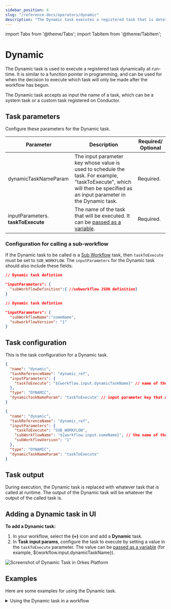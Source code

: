 ```yaml
---
sidebar_position: 4
slug: "/reference-docs/operators/dynamic"
description: "The Dynamic task executes a registered task that is determined at runtime."
---
```


import Tabs from '@theme/Tabs';
import TabItem from '@theme/TabItem';

# Dynamic 

The Dynamic task is used to execute a registered task dynamically at run-time. It is similar to a function pointer in programming, and can be used for when the decision to execute which task will only be made after the workflow has begun.

The Dynamic task accepts as input the name of a task, which can be a system task or a custom task registered on Conductor.

## Task parameters

Configure these parameters for the Dynamic task.

| Parameter     | Description                                                                                                                                                                                                | Required/ Optional |
| ------------- | ---------------------------------------------------------------------------------------------------------------------------------------------------------------------------------------------------------- | ------------- |
| dynamicTaskNameParam    | The input parameter key whose value is used to schedule the task. For example, "taskToExecute", which will then be specified as an input parameter in the Dynamic task. | Required. |
| inputParameters. **taskToExecute** | The name of the task that will be executed. It can be [passed as a variable](https://orkes.io/content/developer-guides/passing-inputs-to-task-in-conductor). | Required. |

### Configuration for calling a sub-workflow
If the Dynamic task to be called is a [Sub Workflow](./sub-workflow) task, then `taskToExecute` must be set to `SUB_WORKFLOW`. The `inputParameters` for the Dynamic task should also include these fields:

<Tabs>
<TabItem value="JSON" label="Using workflow JSON">

```json
// Dynamic task defintion

"inputParameters": {
  "subWorkflowDefinition":{ //subworkflow JSON definition}
}
```

</TabItem>

<TabItem value="name and version" label="Using workflow name and version">

```json
// Dynamic task defintion

"inputParameters": {
  "subWorkflowName":"someName",
  "subworkflowVersion": "1"
}
```

</TabItem>
</Tabs>

## Task configuration

This is the task configuration for a Dynamic task.

<Tabs>
<TabItem value="all" label="All tasks">

```json
{
  "name": "dynamic",
  "taskReferenceName": "dynamic_ref",
  "inputParameters": {
    "taskToExecute": "${workflow.input.dynamicTaskName}" // name of the task to execute
  },
  "type": "DYNAMIC",
  "dynamicTaskNameParam": "taskToExecute" // input parameter key that will hold the task name to execute
}
```

</TabItem>

<TabItem value="sub-workflows" label="Sub-workflows">

```json
{
  "name": "dynamic",
  "taskReferenceName": "dynamic_ref",
  "inputParameters": {
    "taskToExecute": "SUB_WORKFLOW",
    "subWorkflowName": "${workflow.input.someName}", // the name of the sub-workflow to execute
    "subWorkflowVersion": "1"
  },
  "type": "DYNAMIC",
  "dynamicTaskNameParam": "taskToExecute"
}
```

</TabItem>
</Tabs>


## Task output
During execution, the Dynamic task is replaced with whatever task that is called at runtime. The output of the Dynamic task will be whatever the output of the called task is.

## Adding a Dynamic task in UI
**To add a Dynamic task:**
1. In your workflow, select the **(+)** icon and add a **Dynamic** task.
2. In **Task input params**, configure the task to execute by setting a value in the `taskToExecute` parameter.
  The value can be [passed as a variable](https://orkes.io/content/developer-guides/passing-inputs-to-task-in-conductor) (for example, ${workflow.input.dynamicTaskName}).

<p><img src="/content/img/Task-References/dynamic_task_reference.png" alt="Screenshot of Dynamic Task in Orkes Platform"/></p>


## Examples
Here are some examples for using the Dynamic task.

<details><summary>Using the Dynamic task in a workflow</summary>

In this example workflow, shipments are made with different couriers depending on the shipping address. The decision can only be made during run-time when the address is received, and the subsequent shipping task could be either `ship_via_fedex` and `ship_via_ups`. A Dynamic task can be used in this workflow so that the shipping task can be decided in realtime.
```json
// workflow definition

{
 "name": "Shipping_Flow",
 "description": "Ships smartly based on the shipping address",
 "tasks": [
   {
     "name": "shipping_info",
     "taskReferenceName": "shipping_info_ref",
     "inputParameters": {
     },
     "type": "SIMPLE"
   },
   {
     "name": "shipping_task",
     "taskReferenceName": "shipping_task_ref",
     "inputParameters": {
       "taskToExecute": "${shipping_info.output.shipping_service}"
     },
     "type": "DYNAMIC",
     "dynamicTaskNameParam": "taskToExecute"
   }
 ]
}
```

In the workflow, the `shipping_info` task generates an output that is used to determine which task is run in the Dynamic `shipping_task` task. The line `"taskToExecute": "${shipping_info.output.shipping_service}"` reads the `shipping_service` output from `shipping_info`. Here is the visual diagram of the same workflow:

<p align="center"><img src="/content/img/dynamic-task-example.png" alt="Dynamic Task Example" width="50%" height="auto"></img></p>

During workflow execution, if the `shipping_info` task output is `"shipping_service": "ship_via_fedex"`, the Dynamic `shipping_task` task will be replaced with the `ship_via_fedex` task:

<p align="center"><img src="/content/img/ship-via-fedex.jpg" alt="Ship Via Fedex" width="50%" height="auto"></img></p>

If the `shipping_info` task output is `"shipping_service": "ship_via_ups"`, the Dynamic `shipping_task` task will be replaced with the `ship_via_ups` task:

<p align="center"><img src="/content/img/ship-via-ups.jpg" alt="Ship Via UPS" width="50%" height="auto"></img></p>

</details>